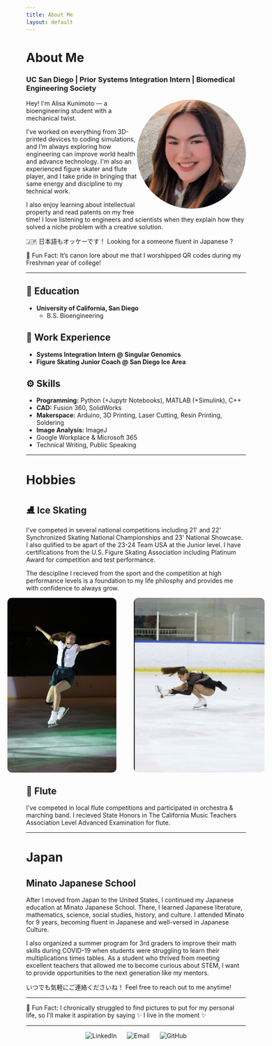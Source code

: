```yaml
---
title: About Me
layout: default
---
```


# About Me

### UC San Diego | Prior Systems Integration Intern | Biomedical Engineering Society

<img align="right" src="docs/assets/IMG_20250104_175820_524.jpg" style="border-radius: 50%; width: 250px; height: 250px;" alt="My Image">

Hey! I'm Alisa Kunimoto — a bioengineering student with a mechanical twist.

I’ve worked on everything from 3D-printed devices to coding simulations, and I’m always exploring how engineering can improve world health and advance technology. I'm also an experienced figure skater and flute player, and I take pride in bringing that same energy and discipline to my technical work. 

I also enjoy learning about intellectual property and read patents on my free time! I love listening to engineers and scientists when they explain how they solved a niche problem with a creative solution.

🇯🇵 日本語もオッケーです！ Looking for a someone fluent in Japanese ? 

🧠 Fun Fact: It’s canon lore about me that I worshipped QR codes during my Freshman year of college!
 
---

## 📘 Education
- **University of California, San Diego**
  - B.S. Bioengineering
 
## 💼 Work Experience
- **Systems Integration Intern @ Singular Genomics**
- **Figure Skating Junior Coach @ San Diego Ice Area**

## ⚙️ Skills
- **Programming:** Python (+Jupytr Notebooks), MATLAB (+Simulink), C++
- **CAD:** Fusion 360, SolidWorks
- **Makerspace:** Arduino, 3D Printing, Laser Cutting, Resin Printing, Soldering
- **Image Analysis:** ImageJ
- Google Workplace & Microsoft 365 
- Technical Writing, Public Speaking

---

# Hobbies

## ⛸️ Ice Skating

I've competed in several national competitions including 21' and 22' Synchronized Skating National Championships and 23' National Showcase. I also qulified to be apart of the 23-24 Team USA at the Junior level. I have certifications from the U.S. Figure Skating Association including Platinum Award for competition and test performance. 

The descipline I recieved from the sport and the competition at high performance levels is a foundation to my life philosphy and provides me with confidence to always grow.

<div style="display: flex; justify-content: center; gap: 40px;">

  <img src="docs/assets/IMG_7862.jpg" alt="Skating 1" width="250" height="400" style="border-radius: 10px;">

  <img src="docs/assets/IMG_7647.jpg" alt="Skating 2" width="300" height="400" style="border-radius: 10px;">

</div>

## 🪈 Flute 

I've competed in local flute competitions and participated in orchestra & marching band. I recieved State Honors in The California Music Teachers Association Level Advanced Examination for flute. 


---

# Japan 

## Minato Japanese School

After I moved from Japan to the United States, I continued my Japanese education at Minato Japanese School. There, I learned Japanese literature, mathematics, science, social studies, history, and culture. I attended Minato for 9 years, becoming fluent in Japanese and well-versed in Japanese Culture.

I also organized a summer program for 3rd graders to improve their math skills during COVID-19 when students were struggling to learn their multiplications times tables. As a student who thrived from meeting excellent teachers that allowed me to become curious about STEM, I want to provide opportunities to the next generation like my mentors.

いつでも気軽にご連絡くださいね！ Feel free to reach out to me anytime!

---

🧠 Fun Fact: I chronically struggled to find pictures to put for my personal life, so I'll make it aspiration by saying ✨ I live in the moment ✨

<hr />

<p align="center">
  <a href="[https://www.linkedin.com/in/YOUR-LINK](https://www.linkedin.com/in/alisakunimoto/)" target="_blank" style="text-decoration: none;">
    <img src="https://cdn.jsdelivr.net/gh/devicons/devicon/icons/linkedin/linkedin-original.svg" 
         width="30" alt="LinkedIn" style="margin: 0 10px;" />
  </a>

  <a href="mailto:alisakunimoto@gmail.com" style="text-decoration: none;">
    <img src="https://upload.wikimedia.org/wikipedia/commons/4/4e/Gmail_Icon.png" 
         width="30" alt="Email" style="margin: 0 10px;" />
  </a>

  <a href="[https://github.com/your-username](https://github.com/ari-kuni)" target="_blank" style="text-decoration: none;">
    <img src="https://cdn.jsdelivr.net/gh/devicons/devicon/icons/github/github-original.svg" 
         width="30" alt="GitHub" style="margin: 0 10px;" />
  </a>
</p>
